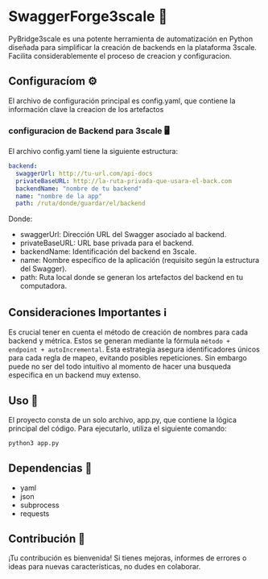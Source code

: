 # SwaggerForge3scale 🐍
PyBridge3scale es una potente herramienta de automatización en Python diseñada para simplificar la creación de backends en la plataforma 3scale. Facilita considerablemente el proceso de creacion y configuracion.


## Configuracíom ⚙️
El archivo de configuración principal es config.yaml, que contiene la información clave la creacion de los artefactos

### configuracion de Backend para 3scale 🖥️
El archivo config.yaml tiene la siguiente estructura:

```yaml
backend:
  swaggerUrl: http://tu-url.com/api-docs
  privateBaseURL: http://la-ruta-privada-que-usara-el-back.com
  backendName: "nombre de tu backend"
  name: "nombre de la app"
  path: /ruta/donde/guardar/el/backend
```
Donde:
- swaggerUrl: Dirección URL del Swagger asociado al backend.
- privateBaseURL: URL base privada para el backend.
- backendName: Identificación del backend en 3scale.
- name: Nombre específico de la aplicación (requisito según la estructura del Swagger).
- path: Ruta local donde se generan los artefactos del backend en tu computadora.

## Consideraciones Importantes ℹ️
Es crucial tener en cuenta el método de creación de nombres para cada backend y métrica. Estos se generan mediante la fórmula `método + endpoint + autoIncremental`. Esta estrategia asegura identificadores únicos para cada regla de mapeo, evitando posibles repeticiones. Sin embargo puede no ser del todo intuitivo al momento de hacer una busqueda especifica en un backend muy extenso.

## Uso 🚀
El proyecto consta de un solo archivo, app.py, que contiene la lógica principal del código. Para ejecutarlo, utiliza el siguiente comando:

```bash
python3 app.py
```

## Dependencias 🧩 
- yaml
- json
- subprocess
- requests

## Contribución 🤝
¡Tu contribución es bienvenida! Si tienes mejoras, informes de errores o ideas para nuevas características, no dudes en colaborar.
